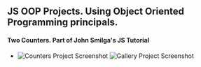 ## JS OOP Projects. Using Object Oriented Programming principals.

#### Two Counters. Part of John Smilga's JS Tutorial

- ![Counters Project Screenshot](/project-images/counter)
  ![Gallery Project Screenshot](/project-images/gallery)
